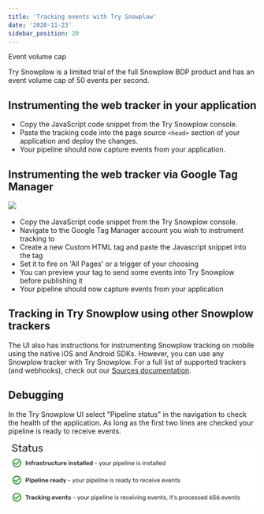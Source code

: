 ```yaml
---
title: 'Tracking events with Try Snowplow'
date: '2020-11-23'
sidebar_position: 20
---
```


Event volume cap

Try Snowplow is a limited trial of the full Snowplow BDP product and has an event volume cap of 50 events per second.

## Instrumenting the web tracker in your application

- Copy the JavaScript code snippet from the Try Snowplow console.
- Paste the tracking code into the page source `<head>` section of your application and deploy the changes.
- Your pipeline should now capture events from your application.

## Instrumenting the web tracker via Google Tag Manager

![](images/step3-2.gif)

- Copy the JavaScript code snippet from the Try Snowplow console.
- Navigate to the Google Tag Manager account you wish to instrument tracking to
- Create a new Custom HTML tag and paste the Javascript snippet into the tag
- Set it to fire on 'All Pages' or a trigger of your choosing
- You can preview your tag to send some events into Try Snowplow before publishing it
- Your pipeline should now capture events from your application

## Tracking in Try Snowplow using other Snowplow trackers

The UI also has instructions for instrumenting Snowplow tracking on mobile using the native iOS and Android SDKs. However, you can use any Snowplow tracker with Try Snowplow. For a full list of supported trackers (and webhooks), check out our [Sources documentation](/docs/collecting-data/collecting-from-own-applications/index.md).

## Debugging

In the Try Snowplow UI select "Pipeline status" in the navigation to check the health of the application. As long as the first two lines are checked your pipeline is ready to receive events.

![](images/Screen-Shot-2020-10-12-at-16.41.59.png)

